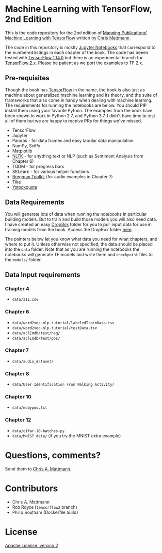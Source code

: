 Machine Learning with TensorFlow, 2nd Edition
=============================================
This is the code repository for the 2nd edition of [Manning Publications'](http://manning.com/)
[Machine Learning with TensorFlow](https://www.manning.com/books/machine-learning-with-tensorflow-second-edition?a_aid=5700fc87&a_bid=1e05f0bb) 
written by [Chris Mattmann](http://twitter.com/chrismattmann/).

The code in this repository is mostly [Jupyter Notebooks](http://jupyter.org/) that correspond
to the numbered listings in each chapter of the book. The code has beeen tested with 
[TensorFlow 1.14.0](https://github.com/tensorflow/docs/tree/r1.14/site/en/api_docs) but there 
is an experimental branch for [TensorFlow 2.x](http://github.com/chrismattmann/tree/tensorflow2).
Please be patient as we port the examples to TF 2.x.

## Pre-requisites

Though the book has [TensorFlow](http://twitter.cm/Tensorflow) in the name, the book is also
just as machine about generalized machine learning and its theory, and the suite of frameworks
that also come in handy when dealing with machine learning. The requirements for running the 
notebooks are below. You should PIP install them using your favorite Python. The examples from
the book have been shown to work in Python 2.7, and Python 3.7. I didn't have time to test all 
of them but we are happy to receive PRs for things we've missed.

 * TensorFlow 
 * Jupyter
 * Pandas - for data frames and easy tabular data manipulation
 * NumPy, SciPy
 * Matplotlib
 * [NLTK](http://nltk.org/) - for anything text or NLP (such as Sentiment Analysis from Chapter 6)
 * TQDM - for progress bars
 * SKLearn - for various helper functions
 * [Bregman Toolkit](https://github.com/bregmanstudio/BregmanToolkit/) (for audio examples in Chapter 7)
 * [Tika](http://github.com/chrismattmann/tika-python)
 * [Ystockquote](https://github.com/cgoldberg/ystockquote)

## Data Requirements

You will generate lots of data when running the notebooks in particular building models. But to train and
build those models you will also need data. I have created an easy [DropBox](http://dropbox.com/) folder
for you to pull input data for use in training models from the book. Access the DropBox folder 
[here](https://www.dropbox.com/sh/abjqqcwuzx2mttd/AADIM01H44Y-tdAHXUHt5ZWFa?dl=0).

The pointers below let you know what data you need for what chapters, and where to put it. Unless otherwise
not specified, the data should be placed into the `data` folder. Note that as you are running the notebooks
the notebooks will generate TF models and write them and `checkpoint` files to the `models/` folder.

## Data Input requirements

### Chapter 4
 - `data/311.csv`

### Chapter 6
 - `data/word2vec-nlp-tutorial/labeledTrainData.tsv`
 - `data/word2vec-nlp-tutorial/testData.tsv`
 - `data/aclImdb/test/neg/`
 - `data/aclImdb/test/pos/`

### Chapter 7
 - `data/audio_dataset/`

### Chapter 8
 - `data/User Identification From Walking Activity/`

### Chapter 10
 - `data/mobypos.txt`

### Chapter 12
 - `data/cifar-10-batches-py`
 - `data/MNIST_data/` (if you try the MNIST extra example)

Questions, comments?
===================
Send them to [Chris A. Mattmann](mailto:chris.mattmann@gmail.com).

Contributors
============
* Chris A. Mattmann
* Rob Royce (`tensorflow2` branch)
* Philip Southam (Dockerfile build)

License
=======
[Apache License, version 2](http://www.apache.org/licenses/LICENSE-2.0)
